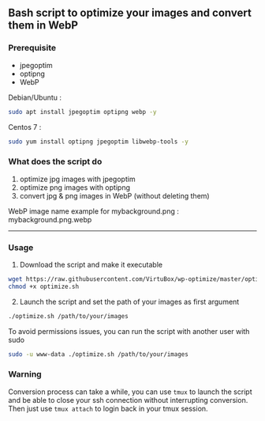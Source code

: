 ## Bash script to optimize your images and convert them in WebP 

### Prerequisite

* jpegoptim
* optipng
* WebP

Debian/Ubuntu :

```bash
sudo apt install jpegoptim optipng webp -y
```

Centos 7  :

```bash
sudo yum install optipng jpegoptim libwebp-tools -y
```

### What does the script do

1) optimize jpg images with jpegoptim
2) optimize png images with optipng
3) convert jpg & png images in WebP (without deleting them)

WebP image name example for mybackground.png : mybackground.png.webp

---

### Usage

1) Download the script and make it executable

```bash
wget https://raw.githubusercontent.com/VirtuBox/wp-optimize/master/optimize.sh
chmod +x optimize.sh
```

2) Launch the script and set the path of your images as first argument

```bash
./optimize.sh /path/to/your/images
```

To avoid permissions issues, you can run the script with another user with sudo

```bash
sudo -u www-data ./optimize.sh /path/to/your/images
```

### Warning

Conversion process can take a while, you can use `tmux` to launch the script and be able to close your ssh connection without interrupting conversion. Then just use `tmux attach` to login back in your tmux session.